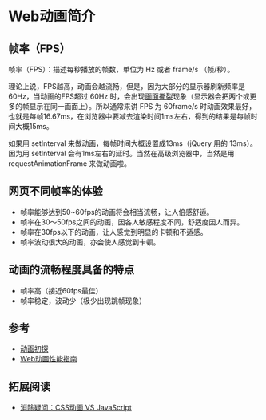 # Web动画简介
## 帧率（FPS）
帧率（FPS）：描述每秒播放的帧数，单位为 Hz 或者 frame/s （帧/秒）。

理论上说，FPS越高，动画会越流畅，但是，因为大部分的显示器刷新频率是 60Hz，当动画的FPS超过 60Hz 时，会出现[画面撕裂](http://zh.wikipedia.org/wiki/%E7%95%AB%E9%9D%A2%E6%92%95%E8%A3%82)现象（显示器会把两个或更多的帧显示在同一画面上）。所以通常来讲 FPS 为 60frame/s 时动画效果最好，也就是每帧16.67ms，在浏览器中要减去渲染时间1ms左右，得到的结果是每帧时间大概15ms。

如果用 setInterval 来做动画，每帧时间大概设置成13ms（jQuery 用的 13ms）。因为用 setInterval 会有1ms左右的延时。当然在高级浏览器中，当然是用 requestAnimationFrame 来做动画啦。

## 网页不同帧率的体验
* 帧率能够达到50~60fps的动画将会相当流畅，让人倍感舒适。
* 帧率在30～50fps之间的动画，因各人敏感程度不同，舒适度因人而异。
* 帧率在30fps以下的动画，让人感觉到明显的卡顿和不适感。
* 帧率波动很大的动画，亦会使人感觉到卡顿。

## 动画的流畅程度具备的特点
* 帧率高（接近60fps最佳）
* 帧率稳定，波动少（极少出现跳帧现象）


## 参考
* [动画初探](https://github.com/imsobear/blog/issues/39)
* [Web动画性能指南](http://alexorz.github.io/animation-performance-guide/)

## 拓展阅读
* [消除疑问：CSS动画 VS JavaScript](https://github.com/classicemi/blog/issues/3)